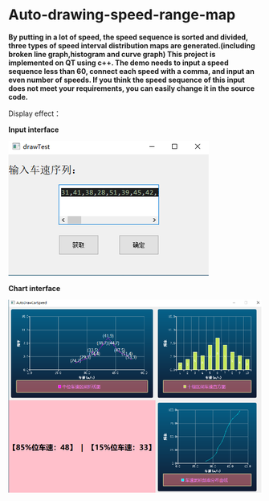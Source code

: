 # Auto-drawing-speed-range-map
**By putting in a lot of speed, the speed sequence is sorted and divided, three types of speed interval distribution maps are generated.(including broken line graph,histogram and curve graph)
This project is implemented on QT using c++.
The demo needs to input a speed sequence less than 60, connect each speed with a comma, and input an even number of speeds. If you think the speed sequence of this input does not meet your requirements, you can easily change it in the source code.**

Display effect：

**Input interface**

![image](https://github.com/AllwenWeill/IMG/blob/main/%E6%88%AA%E5%9B%BE9.png)

**Chart interface**

![image](https://github.com/AllwenWeill/IMG/blob/main/%E6%88%AA%E5%9B%BE10.png)
